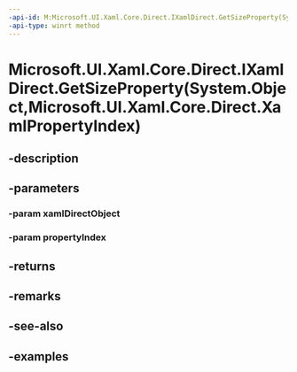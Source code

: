```yaml
---
-api-id: M:Microsoft.UI.Xaml.Core.Direct.IXamlDirect.GetSizeProperty(System.Object,Microsoft.UI.Xaml.Core.Direct.XamlPropertyIndex)
-api-type: winrt method
---
```


# Microsoft.UI.Xaml.Core.Direct.IXamlDirect.GetSizeProperty(System.Object,Microsoft.UI.Xaml.Core.Direct.XamlPropertyIndex)

<!--
public Windows.Foundation.Size GetSizeProperty (object xamlDirectObject, Microsoft.UI.Xaml.Core.Direct.XamlPropertyIndex propertyIndex);
-->

## -description

## -parameters

### -param xamlDirectObject

### -param propertyIndex

## -returns

## -remarks

## -see-also

## -examples

